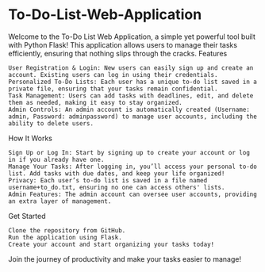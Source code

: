 # To-Do-List-Web-Application
Welcome to the To-Do List Web Application, a simple yet powerful tool built with Python Flask! This application allows users to manage their tasks efficiently, ensuring that nothing slips through the cracks.
Features

    User Registration & Login: New users can easily sign up and create an account. Existing users can log in using their credentials.
    Personalized To-Do Lists: Each user has a unique to-do list saved in a private file, ensuring that your tasks remain confidential.
    Task Management: Users can add tasks with deadlines, edit, and delete them as needed, making it easy to stay organized.
    Admin Controls: An admin account is automatically created (Username: admin, Password: adminpassword) to manage user accounts, including the ability to delete users.

How It Works

    Sign Up or Log In: Start by signing up to create your account or log in if you already have one.
    Manage Your Tasks: After logging in, you’ll access your personal to-do list. Add tasks with due dates, and keep your life organized!
    Privacy: Each user’s to-do list is saved in a file named username+to_do.txt, ensuring no one can access others' lists.
    Admin Features: The admin account can oversee user accounts, providing an extra layer of management.

Get Started

    Clone the repository from GitHub.
    Run the application using Flask.
    Create your account and start organizing your tasks today!

Join the journey of productivity and make your tasks easier to manage!
